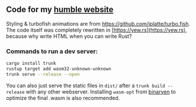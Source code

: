 ## Code for my [humble website](https://myalpine.live)

Styling & turbofish animations are from https://github.com/jplatte/turbo.fish. The code itself was completely rewritten in [https://yew.rs](https://yew.rs), because why write HTML when you can write Rust?

### Commands to run a dev server:
```sh
cargo install trunk
rustup target add wasm32-unknown-unknown
trunk serve --release --open
```

You can also just serve the static files in `dist/` after a `trunk build --release` with any other webserver. Installing `wasm-opt` from [binaryen](https://github.com/WebAssembly/binaryen) to optimize the final .wasm is also recommended.
